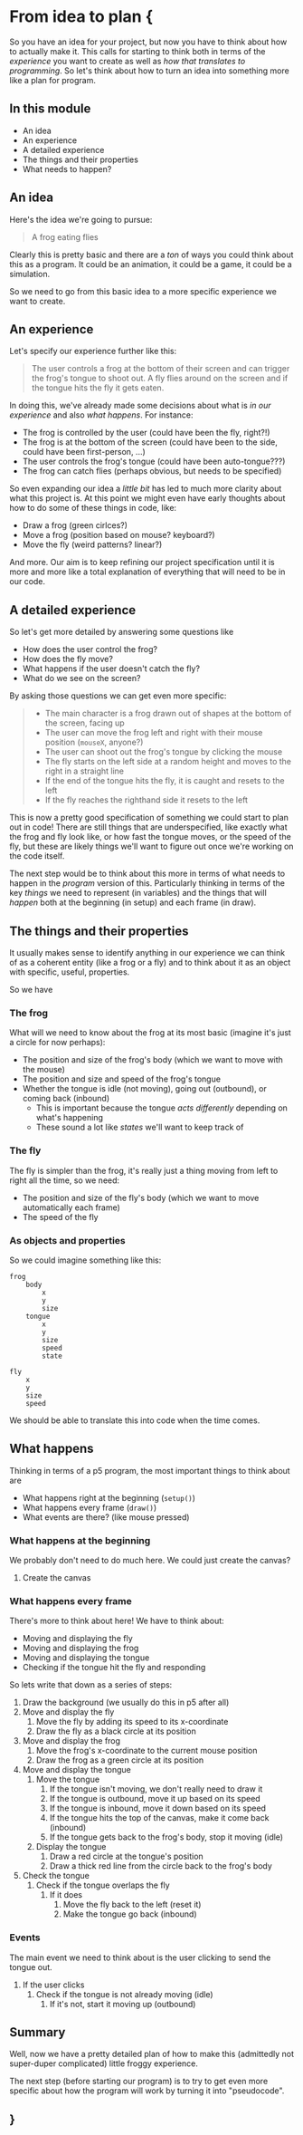 # From idea to plan {
   
So you have an idea for your project, but now you have to think about how to actually make it. This calls for starting to think both in terms of the *experience* you want to create as well as *how that translates to programming*. So let's think about how to turn an idea into something more like a plan for program.

## In this module

- An idea
- An experience
- A detailed experience
- The things and their properties
- What needs to happen?

## An idea

Here's the idea we're going to pursue:

> A frog eating flies

Clearly this is pretty basic and there are a *ton* of ways you could think about this as a program. It could be an animation, it could be a game, it could be a simulation.

So we need to go from this basic idea to a more specific experience we want to create.

## An experience

Let's specify our experience further like this:

> The user controls a frog at the bottom of their screen and can trigger the frog's tongue to shoot out. A fly flies around on the screen and if the tongue hits the fly it gets eaten.

In doing this, we've already made some decisions about what is *in our experience* and also *what happens*. For instance:

- The frog is controlled by the user (could have been the fly, right?!)
- The frog is at the bottom of the screen (could have been to the side, could have been first-person, ...)
- The user controls the frog's tongue (could have been auto-tongue???)
- The frog can catch flies (perhaps obvious, but needs to be specified)

So even expanding our idea a *little bit* has led to much more clarity about what this project is. At this point we might even have early thoughts about how to do some of these things in code, like:

- Draw a frog (green cirlces?)
- Move a frog (position based on mouse? keyboard?)
- Move the fly (weird patterns? linear?)

And more. Our aim is to keep refining our project specification until it is more and more like a total explanation of everything that will need to be in our code.

## A detailed experience

So let's get more detailed by answering some questions like

- How does the user control the frog?
- How does the fly move?
- What happens if the user doesn't catch the fly?
- What do we see on the screen?

By asking those questions we can get even more specific:

> - The main character is a frog drawn out of shapes at the bottom of the screen, facing up
> - The user can move the frog left and right with their mouse position (`mouseX`, anyone?)
> - The user can shoot out the frog's tongue by clicking the mouse
> - The fly starts on the left side at a random height and moves to the right in a straight line
> - If the end of the tongue hits the fly, it is caught and resets to the left
> - If the fly reaches the righthand side it resets to the left

This is now a pretty good specification of something we could start to plan out in code! There are still things that are underspecified, like exactly what the frog and fly look like, or how fast the tongue moves, or the speed of the fly, but these are likely things we'll want to figure out once we're working on the code itself.

The next step would be to think about this more in terms of what needs to happen in the *program* version of this. Particularly thinking in terms of the key *things* we need to represent (in variables) and the things that will *happen* both at the beginning (in setup) and each frame (in draw).

## The things and their properties

It usually makes sense to identify anything in our experience we can think of as a coherent entity (like a frog or a fly) and to think about it as an object with specific, useful, properties.

So we have

### The frog

What will we need to know about the frog at its most basic (imagine it's just a circle for now perhaps):

- The position and size of the frog's body (which we want to move with the mouse)
- The position and size and speed of the frog's tongue
- Whether the tongue is idle (not moving), going out (outbound), or coming back (inbound) 
    - This is important because the tongue *acts differently* depending on what's happening
    - These sound a lot like *states* we'll want to keep track of

### The fly

The fly is simpler than the frog, it's really just a thing moving from left to right all the time, so we need:

- The position and size of the fly's body (which we want to move automatically each frame)
- The speed of the fly

### As objects and properties

So we could imagine something like this:

```
frog
    body
        x
        y
        size
    tongue
        x
        y
        size
        speed
        state
        
fly
    x
    y
    size
    speed
```

We should be able to translate this into code when the time comes.

## What happens

Thinking in terms of a p5 program, the most important things to think about are

- What happens right at the beginning (`setup()`)
- What happens every frame (`draw()`)
- What events are there? (like mouse pressed)

### What happens at the beginning

We probably don't need to do much here. We could just create the canvas?

1. Create the canvas

### What happens every frame

There's more to think about here! We have to think about:

- Moving and displaying the fly
- Moving and displaying the frog
- Moving and displaying the tongue
- Checking if the tongue hit the fly and responding

So lets write that down as a series of steps:

1. Draw the background (we usually do this in p5 after all)
2. Move and display the fly
    1. Move the fly by adding its speed to its x-coordinate
    2. Draw the fly as a black circle at its position
3. Move and display the frog
    1. Move the frog's x-coordinate to the current mouse position
    2. Draw the frog as a green circle at its position
4. Move and display the tongue
    1. Move the tongue
        1. If the tongue isn't moving, we don't really need to draw it
        2. If the tongue is outbound, move it up based on its speed
        3. If the tongue is inbound, move it down based on its speed
        4. If the tongue hits the top of the canvas, make it come back (inbound)
        5. If the tongue gets back to the frog's body, stop it moving (idle)
    2. Display the tongue
        1. Draw a red circle at the tongue's position
        2. Draw a thick red line from the circle back to the frog's body
5. Check the tongue
    1. Check if the tongue overlaps the fly
        1. If it does
            1. Move the fly back to the left (reset it)
            2. Make the tongue go back (inbound)
    
    
### Events

The main event we need to think about is the user clicking to send the tongue out.

1. If the user clicks
    1. Check if the tongue is not already moving (idle)
        1. If it's not, start it moving up (outbound)
    
## Summary

Well, now we have a pretty detailed plan of how to make this (admittedly not super-duper complicated) little froggy experience.

The next step (before starting our program) is to try to get even more specific about how the program will work by turning it into "pseudocode".
    
## }